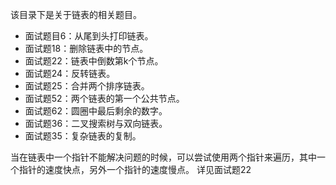 该目录下是关于链表的相关题目。

- 面试题目6：从尾到头打印链表。
- 面试题18：删除链表中的节点。
- 面试题22：链表中倒数第k个节点。
- 面试题24：反转链表。
- 面试题25：合并两个排序链表。
- 面试题52：两个链表的第一个公共节点。
- 面试题62：圆圈中最后剩余的数字。
- 面试题36：二叉搜索树与双向链表。
- 面试题35：复杂链表的复制。

当在链表中一个指针不能解决问题的时候，可以尝试使用两个指针来遍历，其中一个指针的速度快点，另外一个指针的速度慢点。
详见面试题22


